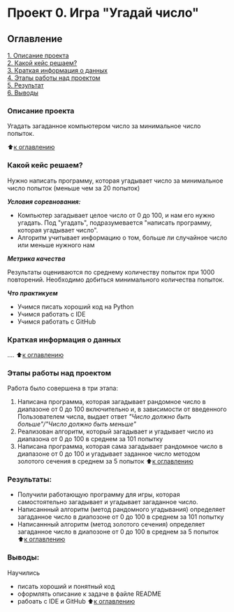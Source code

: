 # Проект 0. Игра "Угадай число"

## Оглавление
[1. Описание проекта](https://github.com/Aysyluu/DS_tasks/tree/main/project_0/README.md#Описание-проекта)  
[2. Какой кейс решаем?](https://github.com/Aysyluu/DS_tasks/tree/main/project_0/README.md#Какой-кейс-решаем)  
[3. Краткая информация о данных](https://github.com/Aysyluu/DS_tasks/tree/main/project_0/README.md#Краткая-информация-о-данных)  
[4. Этапы работы над проектом](https://github.com/Aysyluu/DS_tasks/tree/main/project_0/README.md#Этапы-работы-над-проектом)  
[5. Результат](https://github.com/Aysyluu/DS_tasks/tree/main/project_0/README.md#Результат)  
[6. Выводы](https://github.com/Aysyluu/DS_tasks/tree/main/project_0/README.md#Выводы)  

### Описание проекта
Угадать загаданное компьютером число за минимальное число попыток.

:arrow_up:[к оглавлению](https://github.com/Aysyluu/DS_tasks/tree/main/project_0/README.md#Оглавление)

### Какой кейс решаем?
Нужно написать программу, которая угадывает число за минимальное число попыток (меньше чем за 20 попыток)

***Условия соревнования:***
- Компьютер загадывает целое число от 0 до 100, и нам его нужно угадать. Под "угадать", подразумевается "написать программу, которая угадывает число".
- Алгоритм учитывает информацию о том, больше ли случайное число или меньше нужного нам

***Метрика качества***

Результаты оцениваются по среднему количеству попыток при 1000 повторений. Необходимо добиться минимального количества попыток.

***Что практикуем***

- Учимся писать хороший код на Python
- Учимся работать с IDE
- Учимся работать с GitHub

### Краткая информация о данных
....
:arrow_up:[к оглавлению](https://github.com/Aysyluu/DS_tasks/tree/main/project_0/README.md#Оглавление)

### Этапы работы над проектом
Работа было совершена в три этапа:
1. Написана программа, которая загадывает рандомное число в диапазоне от 0 до 100 включительно и, в зависимости от введенного Пользователем числа, выдает ответ *"Число должно быть больше"/"Число должно быть меньше"*
2. Реализован алгоритм, который загадывает и угадывает число из диапазона от 0 до 100 в среднем за 101 попытку   
3. Написана программа, которая сама загадывает рандомное число в диапазоне от 0 до 100 и угадывает заданное число методом золотого сечения в среднем за 5 попыток
:arrow_up:[к оглавлению](https://github.com/Aysyluu/DS_tasks/tree/main/project_0/README.md#Оглавление)

### Результаты:
- Получили работающую программу для игры, которая самостоятельно загадывает и угадывает загаданное число.  
- Написаннный алгоритм (метод рандомного угадывания) определяет загаданное число в диапозоне от 0 до 100 в среднем за 101 попытку  
- Написаннный алгоритм (метод золотого сечения) определяет загаданное число в диапозоне от 0 до 100 в среднем за 5 попыток  
:arrow_up:[к оглавлению](https://github.com/Aysyluu/DS_tasks/tree/main/project_0/README.md#Оглавление)

### Выводы:
Научились  
- писать хороший и понятный код  
- оформлять описание к задаче в файле README  
- рабоать с IDE и GitHub
:arrow_up:[к оглавлению](https://github.com/Aysyluu/DS_tasks/tree/main/project_0/README.md#Оглавление)